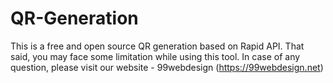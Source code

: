 # QR-Generation
This is a free and open source QR generation based on Rapid API. That said, you may face some limitation while using this tool. In case of any question, please visit our website - 99webdesign (https://99webdesign.net)
